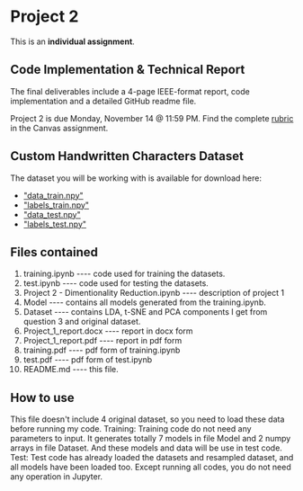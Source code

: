 # Project 2

This is an **individual assignment**.

## Code Implementation & Technical Report

The final deliverables include a 4-page IEEE-format report, code implementation and a detailed GitHub readme file.

Project 2 is due Monday, November 14 @ 11:59 PM. Find the complete [rubric](https://ufl.instructure.com/courses/459156/assignments/5412724) in the Canvas assignment.

## Custom Handwritten Characters Dataset

The dataset you will be working with is available for download here:

* ["data_train.npy"](https://ufl.instructure.com/files/72621855/download?download_frd=1)
* ["labels_train.npy"](https://ufl.instructure.com/files/72621858/download?download_frd=1)
* ["data_test.npy"](https://ufl.instructure.com/files/72621555/download?download_frd=1)
* ["labels_test.npy"](https://ufl.instructure.com/files/72621857/download?download_frd=1)

## Files contained

1. training.ipynb ---- code used for training the datasets.
2. test.ipynb ---- code used for testing the datasets.
3. Project 2 - Dimentionality Reduction.ipynb ---- description of project 1
4. Model ---- contains all models generated from the training.ipynb.
5. Dataset ---- contains LDA, t-SNE and PCA components I get from question 3 and original dataset.
6. Project_1_report.docx ---- report in docx form
7. Project_1_report.pdf ---- report in pdf form
8. training.pdf ---- pdf form of training.ipynb
9. test.pdf ---- pdf form of test.ipynb
10. README.md ---- this file.

## How to use 

This file doesn't include 4 original dataset, so you need to load these data before running my code.
Training: Training code do not need any parameters to input. It generates totally 7 models in file Model and 2 numpy arrays in file Dataset. And these models and data will be use in test code.     
Test: Test code has already loaded the datasets and resampled dataset, and all models have been loaded too. Except running all codes, you do not need any operation in Jupyter.